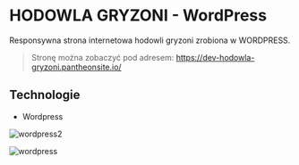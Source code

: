 # HODOWLA GRYZONI - WordPress

Responsywna strona internetowa hodowli gryzoni zrobiona w WORDPRESS.


> Stronę można zobaczyć pod adresem: https://dev-hodowla-gryzoni.pantheonsite.io/



## Technologie
- Wordpress




![wordpress2](https://user-images.githubusercontent.com/105555319/168491732-5cb81fee-ac0d-4830-9267-bae2738707d4.png)

![wordpress](https://user-images.githubusercontent.com/105555319/168491739-de657ac8-e330-4c1e-9033-4f98d016e27b.png)

